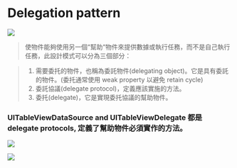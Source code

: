 # Delegation pattern
![](https://i.imgur.com/5m0VwLu.png)

>使物件能夠使用另一個“幫助“物件來提供數據或執行任務，而不是自己執行任務，此設計模式可以分為三個部分：

>1. 需要委托的物件，也稱為委託物件(delegating object)。它是具有委託的物件。(委托通常使用 weak property 以避免 retain cycle)
>2. 委託協議(delegate protocol)，定義應該實施的方法。
>3. 委托(delegate)，它是實現委托協議的幫助物件。

### UITableViewDataSource and UITableViewDelegate 都是 delegate protocols, 定義了幫助物件必須實作的方法。
![](https://i.imgur.com/Pe33YB8.png)

![](https://i.imgur.com/eciCPAY.png)
